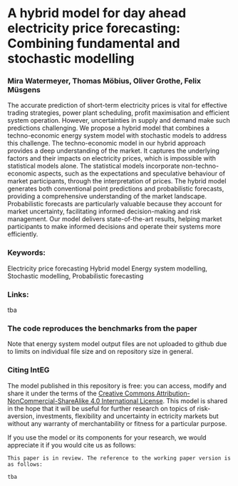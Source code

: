 # A hybrid model for day ahead electricity price forecasting: Combining fundamental and stochastic modelling

### Mira Watermeyer, Thomas Möbius, Oliver Grothe, Felix Müsgens

The accurate prediction of short-term electricity prices is vital for effective trading strategies, power plant scheduling, profit maximisation and efficient system operation. However, uncertainties in supply and demand make such predictions challenging. We propose a hybrid model that combines a techno-economic energy system model with stochastic models to address this challenge. The techno-economic model in our hybrid approach provides a deep understanding of the market. It captures the underlying factors and their impacts on electricity prices, which is impossible with statistical models alone. The statistical models incorporate non-techno-economic aspects, such as the expectations and speculative behaviour of market participants, through the interpretation of prices. The hybrid model generates both conventional point predictions and probabilistic forecasts, providing a comprehensive understanding of the market landscape. Probabilistic forecasts are particularly valuable because they account for market uncertainty, facilitating informed decision-making and risk management. Our model delivers state-of-the-art results, helping market participants to make informed decisions and operate their systems more efficiently.

### Keywords:
Electricity price forecasting
Hybrid model
Energy system modelling, 
Stochastic modelling,
Probabilistic forecasting 

### Links: 
tba

### The code reproduces the benchmarks from the paper 
Note that energy system model output files are not uploaded to github due to limits on individual file size and on repository size in general. 

### Citing IntEG

The model published in this repository is free: you can access, modify and share it under the terms of the <a rel="license" href="http://creativecommons.org/licenses/by-nc-sa/4.0/">Creative Commons Attribution-NonCommercial-ShareAlike 4.0 International License</a>. This model is shared in the hope that it will be useful for further research on topics of risk-aversion, investments, flexibility and uncertainty in ectricity markets but without any warranty of merchantability or fitness for a particular purpose. 

If you use the model or its components for your research, we would appreciate it if you
would cite us as follows:
```
This paper is in review. The reference to the working paper version is as follows:

tba
```

